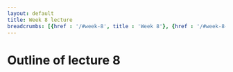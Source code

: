 ```yaml
---
layout: default
title: Week 8 lecture
breadcrumbs: [{href : '/#week-8', title : 'Week 8'}, {href : '/#week-8-day-1', title : 'Day 1'}]
---
```


Outline of lecture 8
====================
